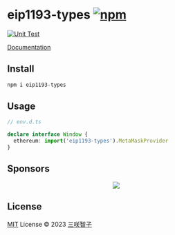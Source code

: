 # eip1193-types [![npm](https://img.shields.io/npm/v/eip1193-types.svg)](https://npmjs.com/package/eip1193-types)

[![Unit Test](https://github.com/sxzz/eip1193-types/actions/workflows/unit-test.yml/badge.svg)](https://github.com/sxzz/eip1193-types/actions/workflows/unit-test.yml)

[Documentation](https://eip1193-types.vercel.app/)

## Install

```bash
npm i eip1193-types
```

## Usage

```ts
// env.d.ts

declare interface Window {
  ethereum: import('eip1193-types').MetaMaskProvider
}
```

## Sponsors

<p align="center">
  <a href="https://cdn.jsdelivr.net/gh/sxzz/sponsors/sponsors.svg">
    <img src='https://cdn.jsdelivr.net/gh/sxzz/sponsors/sponsors.svg'/>
  </a>
</p>

## License

[MIT](./LICENSE) License © 2023 [三咲智子](https://github.com/sxzz)
